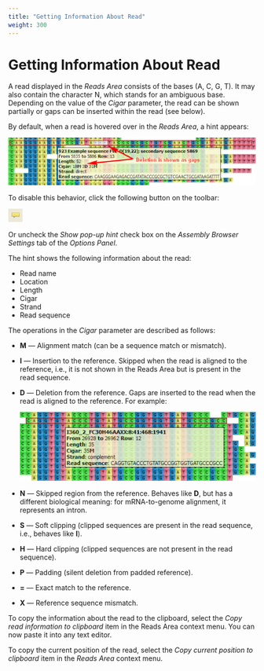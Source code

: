 ```yaml
---
title: "Getting Information About Read"
weight: 300
---
```


# Getting Information About Read

A read displayed in the _Reads Area_ consists of the bases (A, C, G, T). It may also contain the character N, which stands for an ambiguous base. Depending on the value of the _Cigar_ parameter, the read can be shown partially or gaps can be inserted within the read (see below).

By default, when a read is hovered over in the _Reads Area_, a hint appears:

![](/images/65929817/65929818.png)

To disable this behavior, click the following button on the toolbar:

![](/images/65929817/65929819.png)

Or uncheck the _Show pop-up hint_ check box on the _Assembly Browser Settings_ tab of the _Options Panel_.

The hint shows the following information about the read:

- Read name
- Location
- Length
- Cigar
- Strand
- Read sequence

The operations in the _Cigar_ parameter are described as follows:

- **M** — Alignment match (can be a sequence match or mismatch).

- **I** — Insertion to the reference. Skipped when the read is aligned to the reference, i.e., it is not shown in the Reads Area but is present in the read sequence.

- **D** — Deletion from the reference. Gaps are inserted to the read when the read is aligned to the reference. For example:

  ![](/images/65929817/65929820.png)

- **N** — Skipped region from the reference. Behaves like **D**, but has a different biological meaning: for mRNA-to-genome alignment, it represents an intron.

- **S** — Soft clipping (clipped sequences are present in the read sequence, i.e., behaves like **I**).

- **H** — Hard clipping (clipped sequences are not present in the read sequence).

- **P** — Padding (silent deletion from padded reference).

- **=** — Exact match to the reference.

- **X** — Reference sequence mismatch.

To copy the information about the read to the clipboard, select the _Copy read information to clipboard_ item in the Reads Area context menu. You can now paste it into any text editor.

To copy the current position of the read, select the _Copy current position to clipboard_ item in the _Reads Area_ context menu.